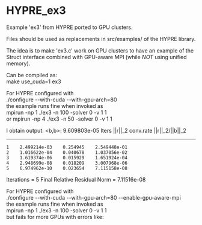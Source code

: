 # HYPRE_ex3
Example 'ex3' from HYPRE ported to GPU clusters.

Files should be used as replacements in src/examples/ of the HYPRE library.

The idea is to make 'ex3.c' work on GPU clusters to have an example of the Struct interface combined with GPU-aware MPI (while *NOT* using unified memory).

Can be compiled as:  
make use_cuda=1 ex3

For HYPRE configured with  
./configure --with-cuda --with-gpu-arch=80  
the example runs fine when invoked as  
mpirun -np 1 ./ex3 -n 100 -solver 0 -v 1 1  
or
mpirun -np 4 ./ex3 -n 50 -solver 0 -v 1 1 

I obtain output:
<b,b>: 9.609803e-05
Iters       ||r||_2     conv.rate  ||r||_2/||b||_2
-----    ------------   ---------  ------------ 
    1    2.499214e-03    0.254945    2.549448e-01
    2    1.016622e-04    0.040678    1.037056e-02
    3    1.619374e-06    0.015929    1.651924e-04
    4    2.948699e-08    0.018209    3.007968e-06
    5    6.974962e-10    0.023654    7.115158e-08
Iterations = 5
Final Relative Residual Norm = 7.11516e-08


For HYPRE configured with  
./configure --with-cuda --with-gpu-arch=80 --enable-gpu-aware-mpi  
the example runs fine when invoked as  
mpirun -np 1 ./ex3 -n 100 -solver 0 -v 1 1  
but fails for more GPUs with errors like: 

